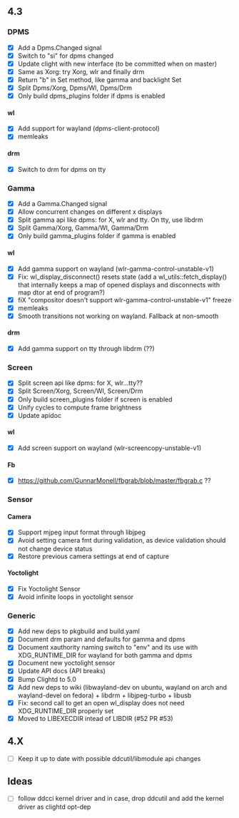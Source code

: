 ## 4.3

### DPMS
- [x] Add a Dpms.Changed signal
- [x] Switch to "si" for dpms changed
- [x] Update clight with new interface (to be committed when on master)
- [x] Same as Xorg: try Xorg, wlr and finally drm
- [x] Return "b" in Set method, like gamma and backlight Set
- [x] Split Dpms/Xorg, Dpms/Wl, Dpms/Drm
- [x] Only build dpms_plugins folder if dpms is enabled

#### wl
- [x] Add support for wayland (dpms-client-protocol)
- [x] memleaks

#### drm 
- [x] Switch to drm for dpms on tty

### Gamma
- [x] Add a Gamma.Changed signal
- [x] Allow concurrent changes on different x displays
- [x] Split gamma api like dpms: for X, wlr and tty. On tty, use libdrm
- [x] Split Gamma/Xorg, Gamma/Wl, Gamma/Drm
- [x] Only build gamma_plugins folder if gamma is enabled

#### wl
- [x] Add gamma support on wayland (wlr-gamma-control-unstable-v1)
- [x] Fix: wl_display_disconnect() resets state (add a wl_utils::fetch_display() that internally keeps a map of opened displays and disconnects with map dtor at end of program?)
- [x] fiX "compositor doesn't support wlr-gamma-control-unstable-v1" freeze
- [x] memleaks
- [x] Smooth transitions not working on wayland. Fallback at non-smooth

#### drm
- [x] Add gamma support on tty through libdrm (??)

### Screen
- [x] Split screen api like dpms: for X, wlr...tty??
- [x] Split Screen/Xorg, Screen/Wl, Screen/Drm
- [x] Only build screen_plugins folder if screen is enabled
- [x] Unify cycles to compute frame brightness
- [x] Update apidoc

#### wl
- [x] Add screen support on wayland (wlr-screencopy-unstable-v1)

#### Fb
- [x] https://github.com/GunnarMonell/fbgrab/blob/master/fbgrab.c ??

### Sensor

#### Camera
- [x] Support mjpeg input format through libjpeg
- [x] Avoid setting camera fmt during validation, as device validation should not change device status
- [x] Restore previous camera settings at end of capture

#### Yoctolight
- [x] Fix Yoctolight Sensor
- [x] Avoid infinite loops in yoctolight sensor

### Generic
- [x] Add new deps to pkgbuild and build.yaml
- [x] Document drm param and defaults for gamma and dpms
- [x] Document xauthority naming switch to "env" and its use with XDG_RUNTIME_DIR for wayland for both gamma and dpms
- [x] Document new yoctolight sensor
- [x] Update API docs (API breaks)
- [x] Bump Clightd to 5.0
- [x] Add new deps to wiki (libwayland-dev on ubuntu, wayland on arch and wayland-devel on fedora) + libdrm + libjpeg-turbo + libusb
- [x] Fix: second call to get an open wl_display does not need XDG_RUNTIME_DIR properly set
- [x] Moved to LIBEXECDIR intead of LIBDIR (#52 PR #53)

## 4.X
- [ ] Keep it up to date with possible ddcutil/libmodule api changes

## Ideas
- [ ] follow ddcci kernel driver and in case, drop ddcutil and add the kernel driver as clightd opt-dep
